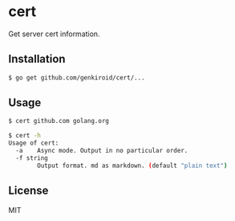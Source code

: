 # cert

Get server cert information.

## Installation

```sh
$ go get github.com/genkiroid/cert/...
```

## Usage

```sh
$ cert github.com golang.org
```

```sh
$ cert -h
Usage of cert:
  -a    Async mode. Output in no particular order.
  -f string
        Output format. md as markdown. (default "plain text")
```

## License

MIT

